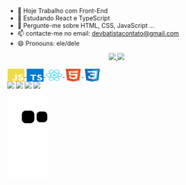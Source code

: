 - 🔭 Hoje Trabalho com Front-End
- 🌱 Estudando React e TypeScript
- 💬 Pergunte-me sobre HTML, CSS, JavaScript ...
- 📫 contacte-me no email: devbatistacontato@gmail.com
- 😄 Pronouns: ele/dele
<div align="center">
  <a href="https://github.com/Buehno">
  <img height="180em" src="https://github-readme-stats.vercel.app/api?username=Buehno&show_icons=true&theme=dracula&include_all_commits=true&count_private=true"/>
  <img height="170em" src="https://github-readme-stats.vercel.app/api/top-langs/?username=Buehno&layout=compact&langs_count=7&theme=dracula"/>
</div>

  <div style="display: inline_block"><br>
  <img align="center" alt="Buehno-Js" height="30" width="40" src="https://raw.githubusercontent.com/devicons/devicon/master/icons/javascript/javascript-plain.svg">
  <img align="center" alt="Buehno-Ts" height="30" width="40" src="https://raw.githubusercontent.com/devicons/devicon/master/icons/typescript/typescript-plain.svg">
  <img align="center" alt="Buehno-React" height="30" width="40" src="https://raw.githubusercontent.com/devicons/devicon/master/icons/react/react-original.svg">
  <img align="center" alt="Buehno-HTML" height="30" width="40" src="https://raw.githubusercontent.com/devicons/devicon/master/icons/html5/html5-original.svg">
  <img align="center" alt="Buehno-CSS" height="30" width="40" src="https://raw.githubusercontent.com/devicons/devicon/master/icons/css3/css3-original.svg">
</div>
  <div> 
  <a href="https://www.youtube.com/channel/UC44Y7HUcjOu200dbBYjSjjQ" target="_blank"><img src="https://img.shields.io/badge/YouTube-FF0000?style=for-the-badge&logo=youtube&logoColor=white" target="_blank"></a>
  <a href="AQUI VAI O LINK DO INSTAGRAM target="_blank"><img src="https://img.shields.io/badge/-Instagram-%23E4405F?style=for-the-badge&logo=instagram&logoColor=white" target="_blank"></a> 
  <a href = "mailto:devbatistacontato@gmail.com"><img src="https://img.shields.io/badge/-Gmail-%23333?style=for-the-badge&logo=gmail&logoColor=white" target="_blank"></a>
  <a href="AQUI VAI O LINK DO LINKEDIM" target="_blank"><img src="https://img.shields.io/badge/-LinkedIn-%230077B5?style=for-the-badge&logo=linkedin&logoColor=white" target="_blank"></a> 
 
  ![Snake animation](https://github.com/Mateus-Batista12/Mateus-Batista12/blob/output/github-contribution-grid-snake.svg)
 
</div>
